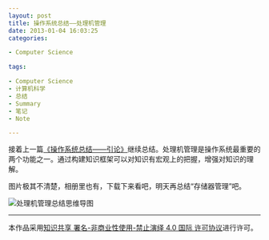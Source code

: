 ```yaml
---
layout: post
title: 操作系统总结——处理机管理
date: 2013-01-04 16:03:25
categories:

- Computer Science

tags:

- Computer Science
- 计算机科学
- 总结
- Summary
- 笔记
- Note

---
```


接着上一篇[《操作系统总结——引论》](http://www.geekplux.com/2013/01/03/操作系统总结——引论/)继续总结。处理机管理是操作系统最重要的两个功能之一。通过构建知识框架可以对知识有宏观上的把握，增强对知识的理解。

图片极其不清楚，相册里也有，下载下来看吧，明天再总结“存储器管理”吧。

![处理机管理总结思维导图](https://geekpluxblog.oss-cn-hongkong.aliyuncs.com/os-processor-summary.png)

<!-- more -->

---

本作品采用[知识共享 署名-非商业性使用-禁止演绎 4.0 国际 许可协议](http://creativecommons.org/licenses/by-nc-nd/4.0/)进行许可。
